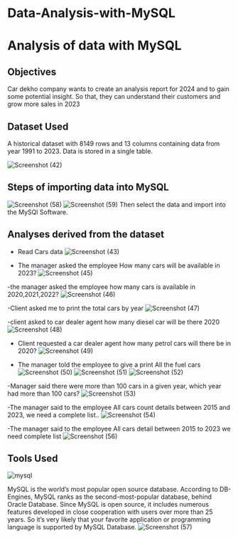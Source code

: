 # Data-Analysis-with-MySQL
# Analysis of data with MySQL

## Objectives
Car dekho company wants to create an analysis report for 2024 and to gain some potential insight. So that, they can understand their customers and grow more sales in 2023

## Dataset Used
A historical dataset with 8149 rows and 13 columns containing data from year 1991 to 2023. Data is stored in a single table.

![Screenshot (42)](https://github.com/irawatsaurav/Data-Analysis-with-MySQL/assets/155745836/1309bae8-849f-4473-89aa-6b2065bffcd5)
## Steps of importing data into MySQL

![Screenshot (58)](https://github.com/irawatsaurav/Data-Analysis-with-MySQL/assets/155745836/847986c3-0d39-4385-8caf-f2009a017f8b)
![Screenshot (59)](https://github.com/irawatsaurav/Data-Analysis-with-MySQL/assets/155745836/2378adee-61f7-4fb5-aecc-7cb90b0d3c7d)
Then select the data and import into the MySQl Software.

## Analyses derived from the dataset

- Read Cars data
![Screenshot (43)](https://github.com/irawatsaurav/Data-Analysis-with-MySQL/assets/155745836/41b9ec00-ab09-4acf-8db8-50bff4934b5a)

- The manager asked the employee How many cars will be available in 2023?
![Screenshot (45)](https://github.com/irawatsaurav/Data-Analysis-with-MySQL/assets/155745836/8f7d7497-f4af-44b1-bc00-6e08f0727067)

-the manager asked the employee how many cars is available in 2020,2021,2022?
![Screenshot (46)](https://github.com/irawatsaurav/Data-Analysis-with-MySQL/assets/155745836/664324c4-3fe7-497d-8c2d-0fbb27447962)

-Client asked me to print the total cars by year
![Screenshot (47)](https://github.com/irawatsaurav/Data-Analysis-with-MySQL/assets/155745836/b08c8128-807d-4e42-9933-249e8febc705)

-client asked to car dealer agent how many diesel car will be there 2020
![Screenshot (48)](https://github.com/irawatsaurav/Data-Analysis-with-MySQL/assets/155745836/347265d3-5be6-45f3-9512-37f531de1a30)

- Client requested a car dealer agent how many petrol cars will there be in 2020?
![Screenshot (49)](https://github.com/irawatsaurav/Data-Analysis-with-MySQL/assets/155745836/cdda0fca-c292-4ddd-9a18-4057566469b3)

- The manager told the employee to give a print All the fuel cars
![Screenshot (50)](https://github.com/irawatsaurav/Data-Analysis-with-MySQL/assets/155745836/efe2d285-d8a0-45a6-a627-e02411eec148)
![Screenshot (51)](https://github.com/irawatsaurav/Data-Analysis-with-MySQL/assets/155745836/f3631e80-8710-40e3-a9a9-da2cd0f6ea60)
![Screenshot (52)](https://github.com/irawatsaurav/Data-Analysis-with-MySQL/assets/155745836/77446856-ec28-41dd-9d6d-03d2b6cfd6ef)

-Manager said there were more than 100 cars in a given year, which year had more than 100 cars?
![Screenshot (53)](https://github.com/irawatsaurav/Data-Analysis-with-MySQL/assets/155745836/869649cd-03de-4fcc-a70e-a7b06a334744)

-The manager said to the employee All cars count details between 2015 and 2023, we need a complete list..
![Screenshot (54)](https://github.com/irawatsaurav/Data-Analysis-with-MySQL/assets/155745836/bb197e68-8054-4949-94a7-0c3c80bbc7af)

-The manager said to the employee All cars detail between 2015 to 2023 we need complete list 
![Screenshot (56)](https://github.com/irawatsaurav/Data-Analysis-with-MySQL/assets/155745836/07b886a1-c89a-47bc-aabe-35f12cde5f05)

## Tools Used
![mysql](https://github.com/irawatsaurav/Data-Analysis-with-MySQL/assets/155745836/04d5f334-8c12-43c4-9a02-1d7f586d485d)

MySQL is the world’s most popular open source database. According to DB-Engines, MySQL ranks as the second-most-popular database, behind Oracle Database. Since MySQL is open source, it includes numerous features developed in close cooperation with users over more than 25 years. So it’s very likely that your favorite application or programming language is supported by MySQL Database.
![Screenshot (57)](https://github.com/irawatsaurav/Data-Analysis-with-MySQL/assets/155745836/d823f9c6-ea10-4b7d-ba84-bb12e66ac8df)




